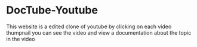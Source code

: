 # DocTube-Youtube

This website is a edited clone of youtube by clicking on each video thumpnail you can see the video and view a documentation about the topic in the video

